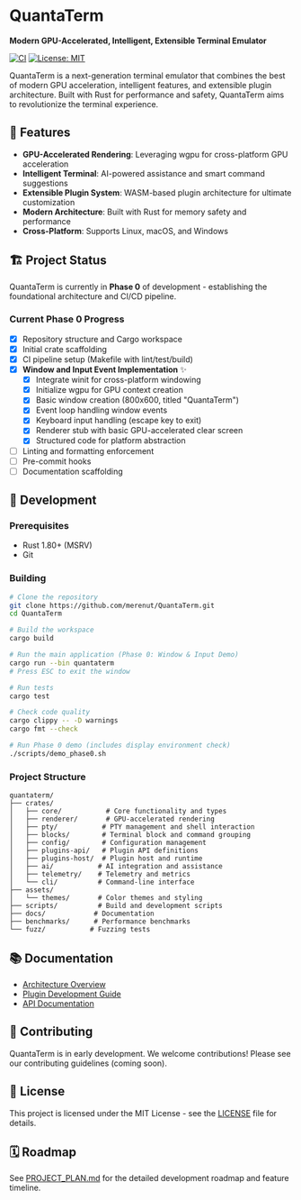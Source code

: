 # QuantaTerm

**Modern GPU-Accelerated, Intelligent, Extensible Terminal Emulator**

[![CI](https://github.com/merenut/QuantaTerm/workflows/CI/badge.svg)](https://github.com/merenut/QuantaTerm/actions)
[![License: MIT](https://img.shields.io/badge/License-MIT-yellow.svg)](https://opensource.org/licenses/MIT)

QuantaTerm is a next-generation terminal emulator that combines the best of modern GPU acceleration, intelligent features, and extensible plugin architecture. Built with Rust for performance and safety, QuantaTerm aims to revolutionize the terminal experience.

## 🚀 Features

- **GPU-Accelerated Rendering**: Leveraging wgpu for cross-platform GPU acceleration
- **Intelligent Terminal**: AI-powered assistance and smart command suggestions
- **Extensible Plugin System**: WASM-based plugin architecture for ultimate customization
- **Modern Architecture**: Built with Rust for memory safety and performance
- **Cross-Platform**: Supports Linux, macOS, and Windows

## 🏗️ Project Status

QuantaTerm is currently in **Phase 0** of development - establishing the foundational architecture and CI/CD pipeline.

### Current Phase 0 Progress
- [x] Repository structure and Cargo workspace
- [x] Initial crate scaffolding
- [x] CI pipeline setup (Makefile with lint/test/build)
- [x] **Window and Input Event Implementation** ✨
  - [x] Integrate winit for cross-platform windowing
  - [x] Initialize wgpu for GPU context creation
  - [x] Basic window creation (800x600, titled "QuantaTerm")
  - [x] Event loop handling window events
  - [x] Keyboard input handling (escape key to exit)
  - [x] Renderer stub with basic GPU-accelerated clear screen
  - [x] Structured code for platform abstraction
- [ ] Linting and formatting enforcement
- [ ] Pre-commit hooks
- [ ] Documentation scaffolding

## 🔧 Development

### Prerequisites

- Rust 1.80+ (MSRV)
- Git

### Building

```bash
# Clone the repository
git clone https://github.com/merenut/QuantaTerm.git
cd QuantaTerm

# Build the workspace
cargo build

# Run the main application (Phase 0: Window & Input Demo)
cargo run --bin quantaterm
# Press ESC to exit the window

# Run tests
cargo test

# Check code quality
cargo clippy -- -D warnings
cargo fmt --check

# Run Phase 0 demo (includes display environment check)
./scripts/demo_phase0.sh
```

### Project Structure

```
quantaterm/
├── crates/
│   ├── core/           # Core functionality and types
│   ├── renderer/       # GPU-accelerated rendering
│   ├── pty/           # PTY management and shell interaction
│   ├── blocks/        # Terminal block and command grouping
│   ├── config/        # Configuration management
│   ├── plugins-api/   # Plugin API definitions
│   ├── plugins-host/  # Plugin host and runtime
│   ├── ai/           # AI integration and assistance
│   ├── telemetry/    # Telemetry and metrics
│   └── cli/          # Command-line interface
├── assets/
│   └── themes/       # Color themes and styling
├── scripts/          # Build and development scripts
├── docs/            # Documentation
├── benchmarks/      # Performance benchmarks
└── fuzz/           # Fuzzing tests
```

## 📚 Documentation

- [Architecture Overview](docs/architecture.md)
- [Plugin Development Guide](docs/plugin_dev.md)
- [API Documentation](docs/api/)

## 🤝 Contributing

QuantaTerm is in early development. We welcome contributions! Please see our contributing guidelines (coming soon).

## 📄 License

This project is licensed under the MIT License - see the [LICENSE](LICENSE) file for details.

## 🗓️ Roadmap

See [PROJECT_PLAN.md](PROJECT_PLAN.md) for the detailed development roadmap and feature timeline.